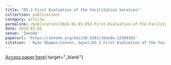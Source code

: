 ```yaml
---
title: "D5.2 First Evaluation of the Facilitation Services"
collection: publications
category: article
permalink: /publication/2024-01-01-D52-First-Evaluation-of-the-Facilitation-Services
date: 2024-01-01
venue: 'Zenodo'
paperurl: 'https://zenodo.org/doi/10.5281/zenodo.12599362'
citation: ' Ryan O&apos;Connor, &quot;D5.2 First Evaluation of the Facilitation Services.&quot; Zenodo, 2024.'
---
```

[Access paper here](https://zenodo.org/doi/10.5281/zenodo.12599362){:target="_blank"}
